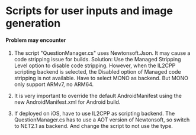 # Scripts for user inputs and image generation


#### Problem may encounter

1. The script "QuestionManager.cs" uses Newtonsoft.Json. It may cause a code stripping issue for builds. Solution: Use the Managed Stripping Level option to disable code stripping. However, when the IL2CPP scripting backend is selected, the Disabled option of Managed code stripping is not available. Have to select MONO as backend.
But MONO only support ARMv7, no ARM64.

2. It is very important to override the default AndroidManifest using the new AndroidManifest.xml for Android build.

3. If deployed on iOS, have to use IL2CPP as scripting backend. The QuestionManager.cs has to use a AOT version of Newtonsoft, so switch to NET2.1 as backend. And change the script to not use the <dynamic> type.
